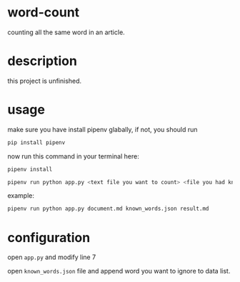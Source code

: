 # word-count

counting all the same word in an article.

# description

this project is unfinished.

# usage

make sure you have install pipenv glabally, if not, you should run

```bash
pip install pipenv
```

now run this command in your terminal here:

```bash
pipenv install
```

```bash
pipenv run python app.py <text file you want to count> <file you had known words> <result file>
```

example:

```bash
pipenv run python app.py document.md known_words.json result.md
```

# configuration

open `app.py` and modify line 7

open `known_words.json` file and append word you want to ignore to data list.
